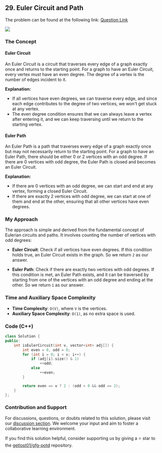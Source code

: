 ## 29. Euler Circuit and Path
The problem can be found at the following link: [Question Link](https://www.geeksforgeeks.org/problems/euler-circuit-and-path/1)

![](https://badgen.net/badge/Level/Medium/yellow)

### The Concept
#### Euler Circuit
An Euler Circuit is a circuit that traverses every edge of a graph exactly once and returns to the starting point. For a graph to have an Euler Circuit, every vertex must have an even degree. The degree of a vertex is the number of edges incident to it.

**Explanation:**
- If all vertices have even degrees, we can traverse every edge, and since each edge contributes to the degree of two vertices, we won't get stuck at any vertex.
- The even degree condition ensures that we can always leave a vertex after entering it, and we can keep traversing until we return to the starting vertex.

#### Euler Path
An Euler Path is a path that traverses every edge of a graph exactly once but may not necessarily return to the starting point. For a graph to have an Euler Path, there should be either 0 or 2 vertices with an odd degree. If there are 0 vertices with odd degree, the Euler Path is closed and becomes an Euler Circuit.

**Explanation:**
- If there are 0 vertices with an odd degree, we can start and end at any vertex, forming a closed Euler Circuit.
- If there are exactly 2 vertices with odd degree, we can start at one of them and end at the other, ensuring that all other vertices have even degrees.

### My Approach
The approach is simple and derived from the fundamental concept of Eulerian circuits and paths. It involves counting the number of vertices with odd degrees:

- **Euler Circuit**: Check if all vertices have even degrees. If this condition holds true, an Euler Circuit exists in the graph. So we return `2` as our answer.

- **Euler Path**: Check if there are exactly two vertices with odd degrees. If this condition is met, an Euler Path exists, and it can be traversed by starting from one of the vertices with an odd degree and ending at the other. So we return `1` as our answer.

### Time and Auxiliary Space Complexity

- **Time Complexity**: `O(V)`, where `V` is the vertices.
- **Auxiliary Space Complexity**: `O(1)`, as no extra space is used.

### Code (C++)
```cpp
class Solution {
public:
    int isEulerCircuit(int v, vector<int> adj[]) {
        int even = 0, odd = 0;
        for (int i = 0; i < v; i++) {
            if (adj[i].size() & 1)
                ++odd;
            else
                ++even;
        }

        return even == v ? 2 : (odd > 0 && odd == 2);
    }
};
```

### Contribution and Support

For discussions, questions, or doubts related to this solution, please visit our [discussion section](https://github.com/getlost01/gfg-potd/discussions). We welcome your input and aim to foster a collaborative learning environment.

If you find this solution helpful, consider supporting us by giving a ⭐ star to the [getlost01/gfg-potd](https://github.com/getlost01/gfg-potd) repository.
